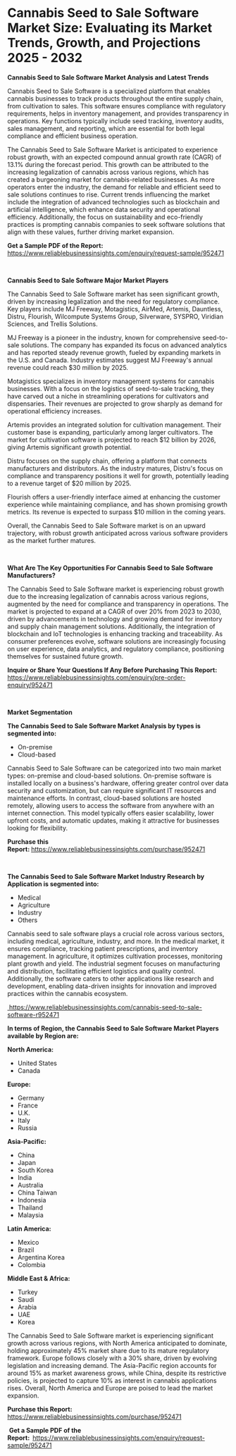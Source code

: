 <p><h1>Cannabis Seed to Sale Software Market Size: Evaluating its Market Trends, Growth, and Projections 2025 - 2032</h1></p><p><strong>Cannabis Seed to Sale Software Market Analysis and Latest Trends</strong></p>
<p><p>Cannabis Seed to Sale Software is a specialized platform that enables cannabis businesses to track products throughout the entire supply chain, from cultivation to sales. This software ensures compliance with regulatory requirements, helps in inventory management, and provides transparency in operations. Key functions typically include seed tracking, inventory audits, sales management, and reporting, which are essential for both legal compliance and efficient business operation.</p><p>The Cannabis Seed to Sale Software Market is anticipated to experience robust growth, with an expected compound annual growth rate (CAGR) of 13.1% during the forecast period. This growth can be attributed to the increasing legalization of cannabis across various regions, which has created a burgeoning market for cannabis-related businesses. As more operators enter the industry, the demand for reliable and efficient seed to sale solutions continues to rise. Current trends influencing the market include the integration of advanced technologies such as blockchain and artificial intelligence, which enhance data security and operational efficiency. Additionally, the focus on sustainability and eco-friendly practices is prompting cannabis companies to seek software solutions that align with these values, further driving market expansion.</p></p>
<p><strong>Get a Sample PDF of the Report:&nbsp;</strong> <a href="https://www.reliablebusinessinsights.com/enquiry/request-sample/952471?utm_campaign=2950&utm_medium=2&utm_source=Github&utm_content=ia&utm_term=18042025&utm_id=cannabis-seed-to-sale-software">https://www.reliablebusinessinsights.com/enquiry/request-sample/952471</a></p>
<p>&nbsp;</p>
<p><strong>Cannabis Seed to Sale Software Major Market Players</strong></p>
<p><p>The Cannabis Seed to Sale Software market has seen significant growth, driven by increasing legalization and the need for regulatory compliance. Key players include MJ Freeway, Motagistics, AirMed, Artemis, Dauntless, Distru, Flourish, Wilcompute Systems Group, Silverware, SYSPRO, Viridian Sciences, and Trellis Solutions.</p><p>MJ Freeway is a pioneer in the industry, known for comprehensive seed-to-sale solutions. The company has expanded its focus on advanced analytics and has reported steady revenue growth, fueled by expanding markets in the U.S. and Canada. Industry estimates suggest MJ Freeway's annual revenue could reach $30 million by 2025.</p><p>Motagistics specializes in inventory management systems for cannabis businesses. With a focus on the logistics of seed-to-sale tracking, they have carved out a niche in streamlining operations for cultivators and dispensaries. Their revenues are projected to grow sharply as demand for operational efficiency increases.</p><p>Artemis provides an integrated solution for cultivation management. Their customer base is expanding, particularly among larger cultivators. The market for cultivation software is projected to reach $12 billion by 2026, giving Artemis significant growth potential.</p><p>Distru focuses on the supply chain, offering a platform that connects manufacturers and distributors. As the industry matures, Distru's focus on compliance and transparency positions it well for growth, potentially leading to a revenue target of $20 million by 2025.</p><p>Flourish offers a user-friendly interface aimed at enhancing the customer experience while maintaining compliance, and has shown promising growth metrics. Its revenue is expected to surpass $10 million in the coming years. </p><p>Overall, the Cannabis Seed to Sale Software market is on an upward trajectory, with robust growth anticipated across various software providers as the market further matures.</p></p>
<p>&nbsp;</p>
<p><strong>What Are The Key Opportunities For Cannabis Seed to Sale Software Manufacturers?</strong></p>
<p><p>The Cannabis Seed to Sale Software market is experiencing robust growth due to the increasing legalization of cannabis across various regions, augmented by the need for compliance and transparency in operations. The market is projected to expand at a CAGR of over 20% from 2023 to 2030, driven by advancements in technology and growing demand for inventory and supply chain management solutions. Additionally, the integration of blockchain and IoT technologies is enhancing tracking and traceability. As consumer preferences evolve, software solutions are increasingly focusing on user experience, data analytics, and regulatory compliance, positioning themselves for sustained future growth.</p></p>
<p><strong>Inquire or Share Your Questions If Any Before Purchasing This Report:</strong> <a href="https://www.reliablebusinessinsights.com/enquiry/pre-order-enquiry/952471?utm_campaign=2950&utm_medium=2&utm_source=Github&utm_content=ia&utm_term=18042025&utm_id=cannabis-seed-to-sale-software">https://www.reliablebusinessinsights.com/enquiry/pre-order-enquiry/952471</a></p>
<p>&nbsp;</p>
<p><strong>Market Segmentation</strong></p>
<p><strong>The Cannabis Seed to Sale Software Market Analysis by types is segmented into:</strong></p>
<p><ul><li>On-premise</li><li>Cloud-based</li></ul></p>
<p><p>Cannabis Seed to Sale Software can be categorized into two main market types: on-premise and cloud-based solutions. On-premise software is installed locally on a business's hardware, offering greater control over data security and customization, but can require significant IT resources and maintenance efforts. In contrast, cloud-based solutions are hosted remotely, allowing users to access the software from anywhere with an internet connection. This model typically offers easier scalability, lower upfront costs, and automatic updates, making it attractive for businesses looking for flexibility.</p></p>
<p><strong>Purchase this Report:&nbsp;</strong><a href="https://www.reliablebusinessinsights.com/purchase/952471?utm_campaign=2950&utm_medium=2&utm_source=Github&utm_content=ia&utm_term=18042025&utm_id=cannabis-seed-to-sale-software">https://www.reliablebusinessinsights.com/purchase/952471</a></p>
<p>&nbsp;</p>
<p><strong>The Cannabis Seed to Sale Software Market Industry Research by Application is segmented into:</strong></p>
<p><ul><li>Medical</li><li>Agriculture</li><li>Industry</li><li>Others</li></ul></p>
<p><p>Cannabis seed to sale software plays a crucial role across various sectors, including medical, agriculture, industry, and more. In the medical market, it ensures compliance, tracking patient prescriptions, and inventory management. In agriculture, it optimizes cultivation processes, monitoring plant growth and yield. The industrial segment focuses on manufacturing and distribution, facilitating efficient logistics and quality control. Additionally, the software caters to other applications like research and development, enabling data-driven insights for innovation and improved practices within the cannabis ecosystem.</p></p>
<p><a href="https://www.reliablebusinessinsights.com/cannabis-seed-to-sale-software-r952471?utm_campaign=2950&utm_medium=2&utm_source=Github&utm_content=ia&utm_term=18042025&utm_id=cannabis-seed-to-sale-software">&nbsp;https://www.reliablebusinessinsights.com/cannabis-seed-to-sale-software-r952471</a></p>
<p><strong>In terms of Region, the Cannabis Seed to Sale Software Market Players available by Region are:</strong></p>
<p>
    <p> <strong> North America: </strong>
        <ul>
            <li>United States</li>
            <li>Canada</li>
        </ul>
        </p> 
    <p> <strong> Europe: </strong>
        <ul>
            <li>Germany</li>
            <li>France</li>
            <li>U.K.</li>
            <li>Italy</li>
            <li>Russia</li>
        </ul>
        </p> 
    <p> <strong> Asia-Pacific: </strong>
        <ul>
            <li>China</li>
            <li>Japan</li>
            <li>South Korea</li>
            <li>India</li>
            <li>Australia</li>
            <li>China Taiwan</li>
            <li>Indonesia</li>
            <li>Thailand</li>
            <li>Malaysia</li>
        </ul>
        </p> 
    <p> <strong> Latin America: </strong>
        <ul>
            <li>Mexico</li>
            <li>Brazil</li>
            <li>Argentina Korea</li>
            <li>Colombia</li>
        </ul>
        </p> 
    <p> <strong> Middle East & Africa: </strong>
        <ul>
            <li>Turkey</li>
            <li>Saudi</li>
            <li>Arabia</li>
            <li>UAE</li>
            <li>Korea</li>
        </ul>
    </p>
    </p>
<p><p>The Cannabis Seed to Sale Software market is experiencing significant growth across various regions, with North America anticipated to dominate, holding approximately 45% market share due to its mature regulatory framework. Europe follows closely with a 30% share, driven by evolving legislation and increasing demand. The Asia-Pacific region accounts for around 15% as market awareness grows, while China, despite its restrictive policies, is projected to capture 10% as interest in cannabis applications rises. Overall, North America and Europe are poised to lead the market expansion.</p></p>
<p><strong>Purchase this Report: </strong><a href="https://www.reliablebusinessinsights.com/purchase/952471?utm_campaign=2950&utm_medium=2&utm_source=Github&utm_content=ia&utm_term=18042025&utm_id=cannabis-seed-to-sale-software">https://www.reliablebusinessinsights.com/purchase/952471</a></p>
<p>&nbsp;<strong>Get a Sample PDF of the Report:&nbsp;&nbsp;</strong><a href="https://www.reliablebusinessinsights.com/enquiry/request-sample/952471?utm_campaign=2950&utm_medium=2&utm_source=Github&utm_content=ia&utm_term=18042025&utm_id=cannabis-seed-to-sale-software">https://www.reliablebusinessinsights.com/enquiry/request-sample/952471</a></p>
<p><strong></strong></p>
<p><p></p><p></p><p></p></p>